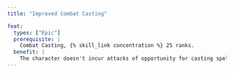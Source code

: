 ```yaml
---
title: "Improved Combat Casting"

feat:
  types: ["Epic"]
  prerequisite: |
    Combat Casting, {% skill_link concentration %} 25 ranks.
  benefit: |
    The character doesn't incur attacks of opportunity for casting spells when threatened.
---
```

